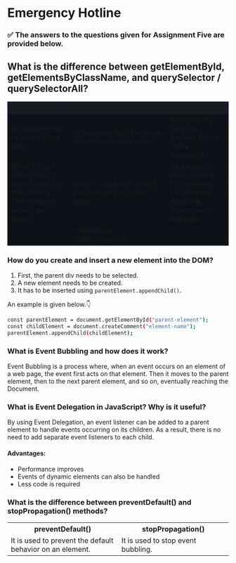 # **Emergency Hotline**

### ✅ The answers to the questions given for Assignment Five are provided below.

## What is the difference between getElementById, getElementsByClassName, and querySelector / querySelectorAll?

<table style="width:100%">
    <tr style="background-color:#151B23;">
        <th style="width:25%">getElementById</th>
        <th style="width:25%">getElementsByClassName</th>
        <th style="width:25%">querySelector</th>
        <th style="width:25%">querySelectorAll</th>
    </tr>
    <tr style="background-color:#0D1117">
        <td>An element can be found using in Id.</td>
        <td>All elements with the same className can be found.</td>
        <td>It returns the very first element found in the document.</td>
        <td>It returns all the elements found in the document.</td>
    </tr>
    <tr style="background-color:#0D1117">
        <td>When I check with typeof, it shows object in the console. This means it returns an object.</td>
        <td>When I check with typeof, it returns an array-like object.</td>
        <td>As a selector, have to use a CSS selector. For example: #idName, .className, tagName</td>
        <td>As a selector, have to use a CSS selector. For example: #idName, .className, tagName</td>
    </tr>
    <tr style="background-color:#0D1117">
        <td></td>
        <td>It returns an HTMLCollection.</td>
        <td></td>
        <td>It returns an HTMLCollection.</td>
    </tr>
</table>

### How do you create and insert a new element into the DOM?

1. First, the parent div needs to be selected.
2. A new element needs to be created.
3. It has to be inserted using `parentElement.appendChild()`.

An example is given below.👇

```bash
const parentElement = document.getElementById("parent-element");
const childElement = document.createComment("element-name");
parentElement.appendChild(childElement);
```

### What is Event Bubbling and how does it work?

Event Bubbling is a process where, when an event occurs on an element of a web page, the event first acts on that element. Then it moves to the parent element, then to the next parent element, and so on, eventually reaching the Document.

### What is Event Delegation in JavaScript? Why is it useful?

By using Event Delegation, an event listener can be added to a parent element to handle events occurring on its children. As a result, there is no need to add separate event listeners to each child.

#### Advantages:

-   Performance improves
-   Events of dynamic elements can also be handled
-   Less code is required

### What is the difference between preventDefault() and stopPropagation() methods?

<table style="width:100%">
    <tr >
        <th style="width:50%">preventDefault()</th>
        <th style="width:50%">stopPropagation()</th>
    </tr>
    <tr >
        <td>It is used to prevent the default behavior on an element.</td>
        <td>It is used to stop event bubbling.</td>
    </tr>
</table>
